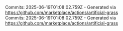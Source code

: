 Commits: 2025-06-19T01:08:02.759Z - Generated via https://github.com/marketplace/actions/artificial-grass
<br>
Commits: 2025-06-19T01:08:02.759Z - Generated via https://github.com/marketplace/actions/artificial-grass
<br>
